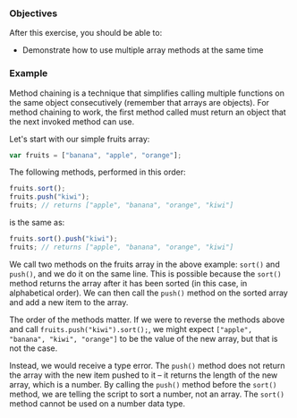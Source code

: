 <!--{ ids:[187], language:'JavaScript', type:'workshop', order: 6, name:'Method Chaining', description:'Use multiple array methods at the same time' }-->

### Objectives

After this exercise, you should be able to:

- Demonstrate how to use multiple array methods at the same time

### Example

Method chaining is a technique that simplifies calling multiple functions on the same object consecutively (remember that arrays are objects). For method chaining to work, the first method called must return an object that the next invoked method can use.

Let's start with our simple fruits array:

```js
var fruits = ["banana", "apple", "orange"];
```

The following methods, performed in this order:

```js
fruits.sort();
fruits.push("kiwi");
fruits; // returns ["apple", "banana", "orange", "kiwi"]
```

is the same as:

```js
fruits.sort().push("kiwi");
fruits; // returns ["apple", "banana", "orange", "kiwi"]
```

We call two methods on the fruits array in the above example: `sort()` and `push()`, and we do it on the same line. This is possible because the `sort()` method returns the array after it has been sorted (in this case, in alphabetical order). We can then call the `push()` method on the sorted array and add a new item to the array.

The order of the methods matter. If we were to reverse the methods above and call `fruits.push("kiwi").sort();`, we might expect `["apple", "banana", "kiwi", "orange"]` to be the value of the new array, but that is not the case.

Instead, we would receive a type error. The `push()` method does not return the array with the new item pushed to it – it returns the length of the new array, which is a number. By calling the `push()` method before the `sort()` method, we are telling the script to sort a number, not an array. The `sort()` method cannot be used on a number data type.
